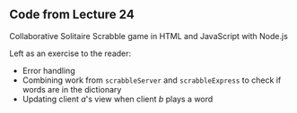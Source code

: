 Code from Lecture 24
--------------------

Collaborative Solitaire Scrabble game in HTML and JavaScript with Node.js

Left as an exercise to the reader:

 * Error handling
 * Combining work from `scrabbleServer` and `scrabbleExpress` to check if words are in the dictionary
 * Updating client *a*'s view when client *b* plays a word
